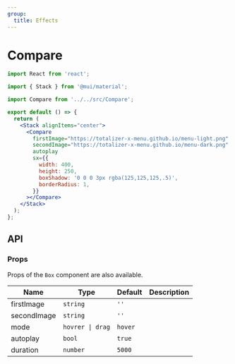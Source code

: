 ```yaml
---
group:
  title: Effects
---
```


# Compare

```jsx
import React from 'react';

import { Stack } from '@mui/material';

import Compare from '../../src/Compare';

export default () => {
  return (
    <Stack alignItems="center">
      <Compare
        firstImage="https://totalizer-x-menu.github.io/menu-light.png"
        secondImage="https://totalizer-x-menu.github.io/menu-dark.png"
        autoplay
        sx={{
          width: 400,
          height: 250,
          boxShadow: '0 0 0 3px rgba(125,125,125,.5)',
          borderRadius: 1,
        }}
      ></Compare>
    </Stack>
  );
};
```

## API

### Props

Props of the `Box` component are also available.

| Name        | Type             | Default | Description |
| ----------- | ---------------- | ------- | ----------- |
| firstImage  | `string`         | `''`    |             |
| secondImage | `string`         | `''`    |             |
| mode        | `hovrer \| drag` | `hover` |             |
| autoplay    | `bool`           | `true`  |             |
| duration    | `number`         | `5000`  |             |
